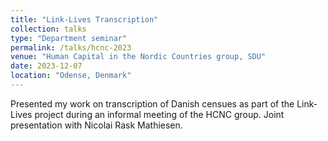 ```yaml
---
title: "Link-Lives Transcription"
collection: talks
type: "Department seminar"
permalink: /talks/hcnc-2023
venue: "Human Capital in the Nordic Countries group, SDU"
date: 2023-12-07
location: "Odense, Denmark"
---
```


Presented my work on transcription of Danish censues as part of the Link-Lives project during an informal meeting of the HCNC group.
Joint presentation with Nicolai Rask Mathiesen.